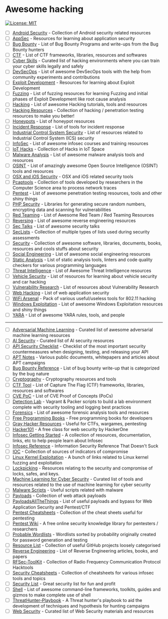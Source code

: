 # Awesome hacking

[![License: MIT](https://img.shields.io/badge/License-MIT-yellow.svg)](https://opensource.org/licenses/MIT)

- [ ] [Android Security](https://github.com/ashishb/android-security-awesome) - Collection of Android security related resources
- [ ] [AppSec](https://github.com/paragonie/awesome-appsec)								- Resources for learning about application security
- [ ] [Bug Bounty](https://github.com/djadmin/awesome-bug-bounty) 						- List of Bug Bounty Programs and write-ups from the Bug Bounty hunters
- [ ] [CTF](https://github.com/apsdehal/awesome-ctf) 										- List of CTF frameworks, libraries, resources and softwares
- [ ] [Cyber Skills](https://github.com/joe-shenouda/awesome-cyber-skills) - Curated list of hacking environments where you can train your cyber skills legally and safely
- [ ] [DevSecOps](https://github.com/devsecops/awesome-devsecops) 						- List of awesome DevSecOps tools with the help from community experiments and contributions
- [ ] [Exploit Development](https://github.com/FabioBaroni/awesome-exploit-development) 	- Resources for learning about Exploit Development
- [ ] [Fuzzing](https://github.com/secfigo/Awesome-Fuzzing) 								- List of fuzzing resources for learning Fuzzing and initial phases of Exploit Development like root cause analysis
- [ ] [Hacking](https://github.com/carpedm20/awesome-hacking) 						- List of awesome Hacking tutorials, tools and resources
- [ ] [Hacking Resources](https://github.com/vitalysim/Awesome-Hacking-Resources)          - Collection of hacking / penetration testing resources to make you better!
- [ ] [Honeypots](https://github.com/paralax/awesome-honeypots) 							- List of honeypot resources
- [ ] [Incident Response](https://github.com/meirwah/awesome-incident-response) 			- List of tools for incident response
- [ ] [Industrial Control System Security](https://github.com/hslatman/awesome-industrial-control-system-security)      - List of resources related to Industrial Control System (ICS) security
- [ ] [InfoSec](https://github.com/onlurking/awesome-infosec) 							- List of awesome infosec courses and training resources
- [ ] [IoT Hacks](https://github.com/nebgnahz/awesome-iot-hacks) 							- Collection of Hacks in IoT Space
- [ ] [Malware Analysis](https://github.com/rshipp/awesome-malware-analysis) 				- List of awesome malware analysis tools and resources
- [ ] [OSINT](https://github.com/jivoi/awesome-osint) 									 - List of amazingly awesome Open Source Intelligence (OSINT) tools and resources
- [ ] [OSX and iOS Security](https://github.com/ashishb/osx-and-ios-security-awesome) 	- OSX and iOS related security tools
- [ ] [Pcaptools](https://github.com/caesar0301/awesome-pcaptools) 						- Collection of tools developed by researchers in the Computer Science area to process network traces
- [ ] [Pentest](https://github.com/enaqx/awesome-pentest) 								- List of awesome penetration testing resources, tools and other shiny things
- [ ] [PHP Security](https://github.com/ziadoz/awesome-php#security) 						- Libraries for generating secure random numbers, encrypting data and scanning for vulnerabilities
- [ ] [Red Teaming](https://github.com/yeyintminthuhtut/Awesome-Red-Teaming) - List of Awesome Red Team / Red Teaming Resources
- [ ] [Reversing](https://github.com/fdivrp/awesome-reversing) 						- List of awesome reverse engineering resources
- [ ] [Sec Talks](https://github.com/PaulSec/awesome-sec-talks) 							- List of awesome security talks
- [ ] [SecLists](https://github.com/danielmiessler/SecLists) 								- Collection of multiple types of lists used during security assessments
- [ ] [Security](https://github.com/sbilly/awesome-security) 								- Collection of awesome software, libraries, documents, books, resources and cools stuffs about security
- [ ] [Social Engineering](https://github.com/v2-dev/awesome-social-engineering) - List of awesome social engineering resources
- [ ] [Static Analysis](https://github.com/mre/awesome-static-analysis) 					- List of static analysis tools, linters and code quality checkers for various programming languages
- [ ] [Threat Intelligence](https://github.com/hslatman/awesome-threat-intelligence) 		- List of Awesome Threat Intelligence resources
- [ ] [Vehicle Security](https://github.com/jaredthecoder/awesome-vehicle-security) 	- List of resources for learning about vehicle security and car hacking
- [ ] [Vulnerability Research](https://github.com/re-pronin/awesome-vulnerability-research) - List of resources about Vulnerability Research
- [ ] [Web Hacking](https://github.com/infoslack/awesome-web-hacking) 					- List of web application security
- [ ] [WiFi Arsenal](https://github.com/0x90/wifi-arsenal) 								- Pack of various useful/useless tools for 802.11 hacking
- [ ] [Windows Exploitation](https://github.com/enddo/awesome-windows-exploitation) 		- List of awesome Windows Exploitation resources and shiny things
- [ ] [YARA](https://github.com/InQuest/awesome-yara)                                     - List of awesome YARA rules, tools, and people

***

- [ ] [Adversarial Machine Learning](https://github.com/yenchenlin/awesome-adversarial-machine-learning) - Curated list of awesome adversarial machine learning resources
- [ ] [AI Security](https://github.com/RandomAdversary/Awesome-AI-Security) - Curated list of AI security resources
- [ ] [API Security Checklist](https://github.com/shieldfy/API-Security-Checklist) - Checklist of the most important security countermeasures when designing, testing, and releasing your API
- [ ] [APT Notes](https://github.com/kbandla/APTnotes) 									- Various public documents, whitepapers and articles about APT campaigns
- [ ] [Bug Bounty Reference](https://github.com/ngalongc/bug-bounty-reference) 			- List of bug bounty write-up that is categorized by the bug nature
- [ ] [Cryptography](https://github.com/sobolevn/awesome-cryptography) - Cryptography resources and tools
- [ ] [CTF Tool](https://github.com/SandySekharan/CTF-tool) 								- List of Capture The Flag (CTF) frameworks, libraries, resources and softwares
- [ ] [CVE PoC](https://github.com/qazbnm456/awesome-cve-poc) - List of CVE Proof of Concepts (PoCs)
- [ ] [Detection Lab](https://github.com/clong/DetectionLab)                              -  Vagrant & Packer scripts to build a lab environment complete with security tooling and logging best practices
- [ ] [Forensics](https://github.com/Cugu/awesome-forensics) 								- List of awesome forensic analysis tools and resources
- [ ] [Free Programming Books](https://github.com/EbookFoundation/free-programming-books) 			- Free programming books for developers
- [ ] [Gray Hacker Resources](https://github.com/bt3gl/My-Gray-Hacker-Resources) 			- Useful for CTFs, wargames, pentesting
- [ ] [Hacker101](https://github.com/Hacker0x01/hacker101) - A free class for web security by HackerOne
- [ ] [Infosec Getting Started](https://github.com/gradiuscypher/infosec_getting_started)					- A collection of resources, documentation, links, etc to help people learn about Infosec
- [ ] [Infosec Reference](https://github.com/rmusser01/Infosec_Reference) 				- Information Security Reference That Doesn't Suck
- [ ] [IOC](https://github.com/sroberts/awesome-iocs) 									- Collection of sources of indicators of compromise
- [ ] [Linux Kernel Exploitation](https://github.com/xairy/linux-kernel-exploitation) - A bunch of links related to Linux kernel fuzzing and exploitation
- [ ] [Lockpicking](https://github.com/meitar/awesome-lockpicking) - Resources relating to the security and compromise of locks, safes, and keys.
- [ ] [Machine Learning for Cyber Security](https://github.com/jivoi/awesome-ml-for-cybersecurity)   - Curated list of tools and resources related to the use of machine learning for cyber security
- [ ] [Malware Scripts](https://github.com/seifreed/malware-scripts) 						- Useful scripts related with malware
- [ ] [Payloads](https://github.com/foospidy/payloads)  - Collection of web attack payloads
- [ ] [PayloadsAllTheThings](https://github.com/swisskyrepo/PayloadsAllTheThings)   - List of useful payloads and bypass for Web Application Security and Pentest/CTF
- [ ] [Pentest Cheatsheets](https://github.com/coreb1t/awesome-pentest-cheat-sheets)		- Collection of the cheat sheets useful for pentesting
- [ ] [Pentest Wiki](https://github.com/nixawk/pentest-wiki) 								- A free online security knowledge library for pentesters / researchers
- [ ] [Probable Wordlists](https://github.com/berzerk0/Probable-Wordlists)  - Wordlists sorted by probability originally created for password generation and testing
- [ ] [Resource List](https://github.com/FuzzySecurity/Resource-List) 					- Collection of useful GitHub projects loosely categorised
- [ ] [Reverse Engineering](https://github.com/onethawt/reverseengineering-reading-list)   - List of Reverse Engineering articles, books, and papers
- [ ] [RFSec-ToolKit](https://github.com/cn0xroot/RFSec-ToolKit)  - Collection of Radio Frequency Communication Protocol Hacktools
- [ ] [Security Cheatsheets](https://github.com/andrewjkerr/security-cheatsheets) 		- Collection of cheatsheets for various infosec tools and topics
- [ ] [Security List](https://github.com/zbetcheckin/Security_list)						 - Great security list for fun and profit
- [ ] [Shell](https://github.com/alebcay/awesome-shell) 									- List of awesome command-line frameworks, toolkits, guides and gizmos to make complete use of shell
- [ ] [ThreatHunter-Playbook](https://github.com/Cyb3rWard0g/ThreatHunter-Playbook) - A Threat hunter's playbook to aid the development of techniques and hypothesis for hunting campaigns
- [ ] [Web Security](https://github.com/qazbnm456/awesome-web-security) - Curated list of Web Security materials and resources
